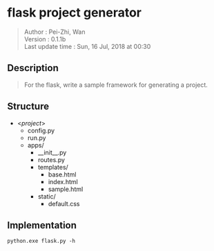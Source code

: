 # flask project generator  
  > Author : Pei-Zhi, Wan  
  > Version : 0.1.1b  
  > Last update time : Sun, 16 Jul, 2018 at 00:30  

## Description  
  > For the flask, write a sample framework for generating a project.  

## Structure  
- <*project*>  
  - config.py  
  - run.py  
  - apps/  
    - \_\_init\_\_.py  
    - routes.py  
    - templates/  
      - base.html  
      - index.html  
      - sample.html  
    - static/  
      - default.css  

## Implementation  
    python.exe flask.py -h 
